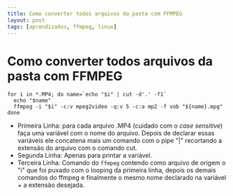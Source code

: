 ```yaml
---
title: Como converter todos arquivos da pasta com FFMPEG
layout: post
tags: [aprendizados, ffmpeg, linux]
---
```

# Como converter todos arquivos da pasta com FFMPEG

```
for i in *.MP4; do name=`echo "$i" | cut -d'.' -f1`
  echo "$name"
  ffmpeg -i "$i" -c:v mpeg2video -q:v 5 -c:a mp2 -f vob "${name}.mpg"
done
```

* Primeira Linha: para cada arquivo .MP4 (cuidado com o _case sensitive_) faça uma variável com o nome do arquivo. Depois de declarar essas variáveis ele concatena mais um comando com o pipe "|" recortando a extensão do arquivo com o comando cut.
* Segunda Linha: Apenas para printar a variável.
* Terceira Linha: Comando do `ffmpeg` contendo como arquivo de origem o "i" que foi puxado com o looping da primeira linha, depois os demais comandos do ffmpeg e finalmente o mesmo nome declarado na variável + a extensão desejada.
